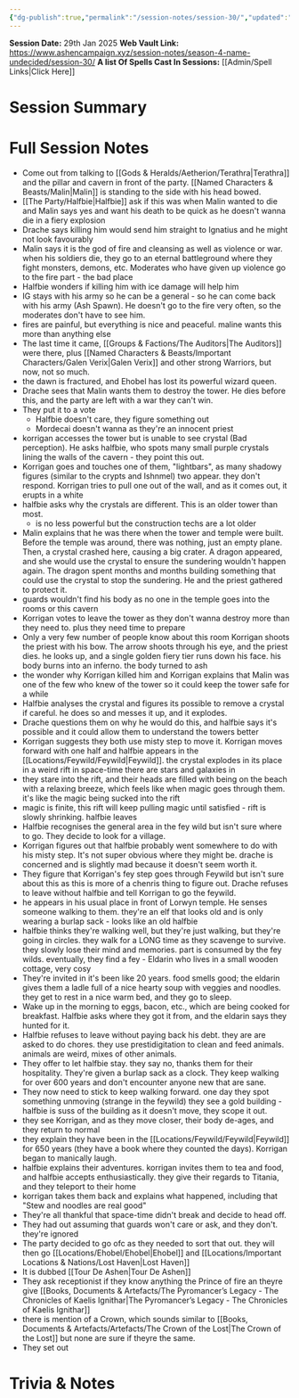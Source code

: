 ```yaml
---
{"dg-publish":true,"permalink":"/session-notes/session-30/","updated":"2025-01-29T21:35:42.467+00:00"}
---
```


**Session Date:** 29th Jan 2025 
**Web Vault Link:** https://www.ashencampaign.xyz/session-notes/season-4-name-undecided/session-30/
**A list Of Spells Cast In Sessions:** [[Admin/Spell Links\|Click Here]]

# Session Summary 


# Full Session Notes
- Come out from talking to [[Gods & Heralds/Aetherion/Terathra\|Terathra]] and the pillar and cavern in front of the party. [[Named Characters & Beasts/Malin\|Malin]] is standing to the side with his head bowed. 
- [[The Party/Halfbie\|Halfbie]] ask if this was when Malin wanted to die and Malin says yes and want his death to be quick as he doesn't wanna die in a fiery explosion 
- Drache says killing him would send him straight to Ignatius and he might not look favourably 
- Malin says it is the god of fire and cleansing as well as violence or war. when his soldiers die, they go to an eternal battleground where they fight monsters, demons, etc. Moderates who have given up violence go to the fire part - the bad place
- Halfbie wonders if killing him with ice damage will help him
- IG stays with his army so he can be a general - so he can come back with his army (Ash Spawn). He doesn't go to the fire very often, so the moderates don't have to see him. 
- fires are painful, but everything is nice and peaceful. maline wants this more than anything else 
- The last time it came, [[Groups & Factions/The Auditors\|The Auditors]] were there, plus [[Named Characters & Beasts/Important Characters/Galen Verix\|Galen Verix]] and other strong Warriors, but now, not so much. 
- the dawn is fractured, and Ehobel has lost its powerful wizard queen. 
- Drache sees that Malin wants them to destroy the tower. He dies before this, and the party are left with a war they can't win. 
- They put it to a vote 
	- Halfbie doesn't care, they figure something out 
	- Mordecai doesn't wanna as they're an innocent priest
- korrigan accesses the tower but is unable to see crystal (Bad perception). He asks halfbie, who spots many small purple crystals lining the walls of the cavern - they point this out. 
- Korrigan goes and touches one of them, "lightbars", as many shadowy figures (similar to the crypts and Ishnmel) two appear. they don't respond. Korrigan tries to pull one out of the wall, and as it comes out, it erupts in a white 
- halfbie asks why the crystals are different. This is an older tower than most. 
	- is no less powerful but the construction techs are a lot older
- Malin explains that he was there when the tower and temple were built. Before the temple was around, there was nothing, just an empty plane. Then, a crystal crashed here, causing a big crater. A dragon appeared, and she would use the crystal to ensure the sundering wouldn't happen again. The dragon spent months and months building something that could use the crystal to stop the sundering. He and the priest gathered to protect it.
- guards wouldn't find his body as no one in the temple goes into the rooms or this cavern 
- Korrigan votes to leave the tower as they don't wanna destroy more than they need to. plus they need time to prepare
- Only a very few number of people know about this room Korrigan shoots the priest with his bow. The arrow shoots through his eye, and the priest dies. he looks up, and a single golden fiery tier runs down his face. his body burns into an inferno. the body turned to ash
- the wonder why Korrigan killed him and Korrigan explains that Malin was one of the few who knew of the tower so it could keep the tower safe for a while 
- Halfbie analyses the crystal and figures its possible to remove a crystal if careful. he does so and messes it up, and it explodes.
- Drache questions them on why he would do this, and halfbie says it's possible and it could allow them to understand the towers better 
- Korrigan suggests they both use misty step to move it. Korrigan moves forward with one half and halfbie appears in the [[Locations/Feywild/Feywild\|Feywild]]. the crystal explodes in its place in a weird rift in space-time there are stars and galaxies in 
- they stare into the rift, and their heads are filled with being on the beach with a relaxing breeze, which feels like when magic goes through them. it's like the magic being sucked into the rift 
- magic is finite, this rift will keep pulling magic until satisfied - rift is slowly shrinking. halfbie leaves 
- Halfbie recognises the general area in the fey wild but isn't sure where to go. They decide to look for a village.
- Korrigan figures out that halfbie probably went somewhere to do with his misty step. It's not super obvious where they might be. drache is concerned and is slightly mad because it doesn't seem worth it. 
- They figure that Korrigan's fey step goes through Feywild but isn't sure about this as this is more of a chenris thing to figure out. Drache refuses to leave without halfbie and tell Korrigan to go the feywild. 
- he appears in his usual place in front of Lorwyn temple. He senses someone walking to them. they're an elf that looks old and is only wearing a burlap sack - looks like an old halfbie 
- halfbie thinks they're walking well, but they're just walking, but they're going in circles. they walk for a LONG time as they scavenge to survive. they slowly lose their mind and memories. part is consumed by the fey wilds. eventually, they find a fey - Eldarin who lives in a small wooden cottage, very cosy 
- They're invited in it's been like 20 years. food smells good; the eldarin gives them a ladle full of a nice hearty soup with veggies and noodles. they get to rest in a nice warm bed, and they go to sleep.
- Wake up in the morning to eggs, bacon, etc., which are being cooked for breakfast. Halfbie asks where they got it from, and the eldarin says they hunted for it. 
- Halfbie refuses to leave without paying back his debt. they are are asked to do chores. they use prestidigitation to clean and feed animals. animals are weird, mixes of other animals. 
- They offer to let halfbie stay. they say no, thanks them for their hospitality. They're given a burlap sack as a clock. They keep walking for over 600 years and don't encounter anyone new that are sane. 
- They now need to stick to keep walking forward. one day they spot something unmoving (strange in the feywild) they see a gold building - halfbie is suss of the building as it doesn't move, they scope it out. 
- they see Korrigan, and as they move closer, their body de-ages, and they return to normal 
- they explain they have been in the [[Locations/Feywild/Feywild\|Feywild]] for 650 years (they have a book where they counted the days). Korrigan began to manically laugh. 
- halfbie explains their adventures. korrigan invites them to tea and food, and halfbie accepts enthusiastically. they give their regards to Titania, and they teleport to their home 
- korrigan takes them back and explains what happened, including that "Stew and noodles are real good"
- They're all thankful that space-time didn't break and decide to head off. 
- They had out assuming that guards won't care or ask, and they don't. they're ignored
- The party decided to go ofc as they needed to sort that out. they will then go [[Locations/Ehobel/Ehobel\|Ehobel]] and [[Locations/Important Locations & Nations/Lost Haven\|Lost Haven]]
- It is dubbed [[Tour De Ashen\|Tour De Ashen]] 
- They ask receptionist if they know anything the Prince of fire an theyre give [[Books, Documents & Artefacts/The Pyromancer’s Legacy - The Chronicles of Kaelis Ignithar\|The Pyromancer’s Legacy - The Chronicles of Kaelis Ignithar]]
- there is mention of a Crown, which sounds similar to [[Books, Documents & Artefacts/Artefacts/The Crown of the Lost\|The Crown of the Lost]] but none are sure if theyre the same. 
- They set out 








# Trivia & Notes

